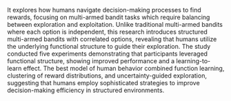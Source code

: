 It explores how humans navigate decision-making processes to find rewards, focusing on multi-armed bandit tasks which
require balancing between exploration and exploitation. Unlike traditional multi-armed bandits where each option is
independent, this research introduces structured multi-armed bandits with correlated options, revealing that humans
utilize the underlying functional structure to guide their exploration. The study conducted five experiments
demonstrating that participants leveraged functional structure, showing improved performance and a learning-to-learn
effect. The best model of human behavior combined function learning, clustering of reward distributions, and
uncertainty-guided exploration, suggesting that humans employ sophisticated strategies to improve decision-making
efficiency in structured environments.